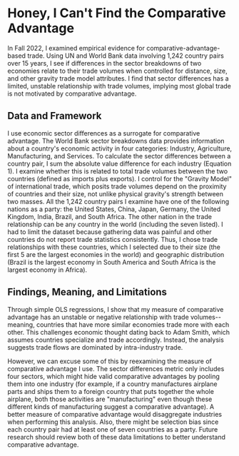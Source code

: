 # Honey, I Can't Find the Comparative Advantage

In Fall 2022, I examined empirical evidence for comparative-advantage-based trade. Using UN and World Bank data involving 1,242 country pairs over 15 years, I see if differences in the sector breakdowns of two economies relate to their trade volumes when controlled for distance, size, and other gravity trade model attributes. I find that sector differences has a limited, unstable relationship with trade volumes, implying most global trade is not motivated by comparative advantage. 

## Data and Framework

I use economic sector differences as a surrogate for comparative advantage. The World Bank sector breakdowns data provides information about a country's economic activity in four categories: Industry, Agriculture, Manufacturing, and Services. To calculate the sector differences between a country pair, I sum the absolute value difference for each industry (Equation 1). I examine whether this is related to total trade volumes between the two countries (defined as imports plus exports). I control for the "Gravity Model" of international trade, which posits trade volumes depend on the proximity of countries and their size, not unlike physical gravity's strength between two masses. All the 1,242 country pairs I examine have one of the following nations as a party: the United States, China, Japan, Germany, the United Kingdom, India, Brazil, and South Africa. The other nation in the trade relationship can be any country in the world (including the seven listed). I had to limit the dataset because gathering data was painful and other countries do not report trade statistics consistently. Thus, I chose trade relationships with these countries, which I selected due to their size (the first 5 are the largest economies in the world) and geographic distribution (Brazil is the largest economy in South America and South Africa is the largest economy in Africa). 

## Findings, Meaning, and Limitations

Through simple OLS regressions, I show that my measure of comparative advantage has an unstable or negative relationship with trade volumes--meaning, countries that have more similar economies trade more with each other. This challenges economic thought dating back to Adam Smith, which assumes countries specialize and trade accordingly. Instead, the analysis suggests trade flows are dominated by intra-industry trade.

However, we can excuse some of this by reexamining the measure of comparative advantage I use. The sector differences metric only includes four sectors, which might hide valid comparative advantages by pooling them into one industry (for example, if a country manufactures airplane parts and ships them to a foreign country that puts together the whole airplane, both those activities are "manufacturing" even though these different kinds of manufacturing suggest a comparative advantage). A better measure of comparative advantage would disaggregate industries when performing this analysis. Also, there might be selection bias since each country pair had at least one of seven countries as a party. Future research should review both of these data limitations to better understand comparative advantage.
